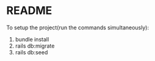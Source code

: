 # README

To setup the project(run the commands simultaneously):

1. bundle install
2. rails db:migrate
3. rails db:seed
